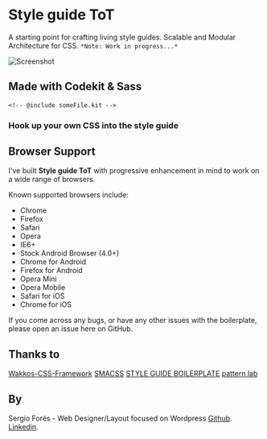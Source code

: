 Style guide ToT
==============================

A starting point for crafting living style guides. Scalable and Modular Architecture for CSS.
`*Note: Work in progress...*`

![Screenshot](https://s3-us-west-2.amazonaws.com/s.cdpn.io/98095/logoyo.png)

## Made with Codekit & Sass

	<!-- @include someFile.kit -->


### Hook up your own CSS into the style guide


## Browser Support
I've built **Style guide ToT** with progressive enhancement in mind to work on a wide range of browsers.

Known supported browsers include:

* Chrome
* Firefox
* Safari 
* Opera 
* IE6+
* Stock Android Browser (4.0+)
* Chrome for Android
* Firefox for Android
* Opera Mini
* Opera Mobile
* Safari for iOS
* Chrome for iOS

If you come across any bugs, or have any other issues with the boilerplate, please open an issue here on GitHub.

## Thanks to
[Wakkos-CSS-Framework](https://github.com/Wakkos/Wakkos-CSS-Framework/)
[SMACSS](http://smacss.com/)
[STYLE GUIDE BOILERPLATE](http://brettjankord.com/projects/style-guide-boilerplate/)
[pattern lab](http://patternlab.io/)

## By
Sergio Forés - Web Designer/Layout focused on Wordpress 
[Github](https://github.com/t0t/).
[Linkedin](https://www.linkedin.com/in/sergiofores/).